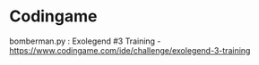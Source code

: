 # Codingame
 
bomberman.py : Exolegend #3 Training - https://www.codingame.com/ide/challenge/exolegend-3-training
